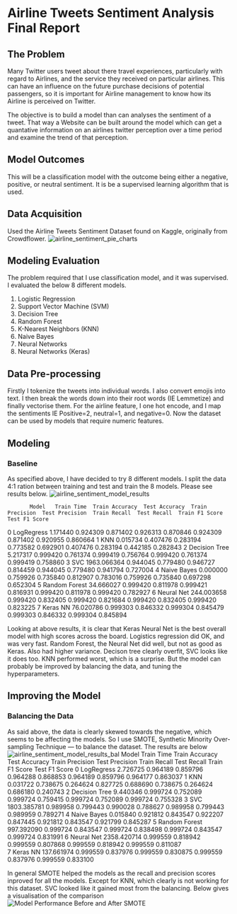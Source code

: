 # Airline Tweets Sentiment Analysis Final Report
## The Problem
Many Twitter users tweet about there travel experiences, particularly with regard to Airlines, and the service they received on particular airlines. This can have an influence on the future purchase decisions of potential passengers, so it is important for Airline management to know how its Airline is perceived on Twitter.

The objective is to build a model than can analyses the sentiment of a tweet. That way a Website can be built around the model which can get a quantative information on an airlines twitter perception over a time period and examine the trend of that perception.

## Model Outcomes
This will be a classification model with the outcome being either a negative, positive, or neutral sentiment. It is be a supervised learning algorithm that is used.

## Data Acquisition
Used the Airline Tweets Sentiment Dataset found on Kaggle, originally from Crowdflower.
![airline_sentiment_pie_charts](https://github.com/user-attachments/assets/a2544d99-fca2-44fc-af0a-4e0853fd72cc)


## Modeling Evaluation
The problem required that I use classification model, and it was supervised. I evaluated the below 8 different models.
 
1.	Logistic Regression
2.	Support Vector Machine (SVM)
3.	Decision Tree
4.	Random Forest
5.	K-Nearest Neighbors (KNN)
6.	Naive Bayes
7.	Neural Networks
8.	Neural Networks (Keras)

## Data Pre-processing
Firstly I tokenize the tweets into individual words. I also convert emojis into text. I then break the words down into their root words (IE Lemmetize) and finally vectorise them. For the airline feature, I one hot encode, and I map the sentiments IE Positive=2, neutral=1, and negative=0. Now the dataset can be used by models that require numeric features.

## Modeling
### Baseline
As specified above, I have decided to try 8 different models. I split the data 4:1 ration between training and test and train the 8 models. Please see results below.
![airline_sentiment_model_results](https://github.com/user-attachments/assets/43290dc9-c018-4cd6-9073-d71f9edf72d4)

           Model   Train Time  Train Accuracy  Test Accuracy  Train Precision  Test Precision  Train Recall  Test Recall  Train F1 Score  Test F1 Score
0     LogRegress     1.171440        0.924309       0.871402         0.926313        0.870846      0.924309     0.871402        0.920955       0.860664 
1            KNN     0.015734        0.407476       0.283194         0.773582        0.692901      0.407476     0.283194        0.442185       0.282843
2  Decision Tree     5.217317        0.999420       0.761374         0.999419        0.756764      0.999420     0.761374        0.999419       0.758860
3            SVC  1963.066364        0.944045       0.779480         0.946727        0.814459      0.944045     0.779480        0.941794       0.727004
4    Naive Bayes     0.000000        0.759926       0.735840         0.812907        0.783016      0.759926     0.735840        0.697298       0.652304
5  Random Forest    34.666027        0.999420       0.811978         0.999421        0.816931      0.999420     0.811978        0.999420       0.782927
6     Neural Net   244.003658        0.999420       0.832405         0.999420        0.821684      0.999420     0.832405        0.999420       0.823225 
7       Keras NN    76.020786        0.999303       0.846332         0.999304        0.845479      0.999303     0.846332        0.999304       0.845894  

Looking at above results, it is clear that Keras Neural Net is the best overall model with high scores across the board. Logistics regression did OK, and was very fast. Random Forest, the Neural Net did well, but not as good as Keras. Also had higher variance. Decison tree clearly overfit, SVC looks like it does too. KNN performed worst, which is a surprise. But the model can probably be improved by balancing the data, and tuning the hyperparameters.

## Improving the Model
### Balancing the Data
As said above, the data is clearly skewed towards the negative, which seems to be affecting the models. So I  use SMOTE, Synthetic Minority Over-sampling Technique — to balance the dataset. The results are below
![airline_sentiment_model_results_bal](https://github.com/user-attachments/assets/3ef3272c-6df7-488b-99c9-4a7f8c36c008)
           Model   Train Time  Train Accuracy  Test Accuracy  Train Precision  Test Precision  Train Recall  Test Recall  Train F1 Score  Test F1 Score
0     LogRegress     2.726725        0.964189       0.859796         0.964288        0.868853      0.964189     0.859796        0.964177       0.863037
1            KNN     0.031722        0.738675       0.264624         0.827725        0.688690      0.738675     0.264624        0.686180       0.240743
2  Decision Tree     9.440346        0.999724       0.752089         0.999724        0.759415      0.999724     0.752089        0.999724       0.755328
3            SVC  1803.385781        0.989958       0.799443         0.990028        0.788627      0.989958     0.799443        0.989959       0.789271
4    Naive Bayes     0.015840        0.921812       0.843547         0.922207        0.847445      0.921812     0.843547        0.921799       0.845287
5  Random Forest   997.392090        0.999724       0.843547         0.999724        0.838498      0.999724     0.843547        0.999724       0.831991
6     Neural Net  2358.420714        0.999559       0.818942         0.999559        0.807868      0.999559     0.818942        0.999559       0.811087  
7       Keras NN   137.661974        0.999559       0.837976         0.999559        0.830875      0.999559     0.837976        0.999559       0.833100

In general SMOTE helped the models as the recall and precision scores inproved for all the models. Except for KNN, which clearly is not working for this dataset. SVC looked like it gained most from the balancing. Below gives a visualisation of the comparison
![Model Performance Before and After SMOTE](https://github.com/user-attachments/assets/81c14fdc-6089-4e52-b11c-3c3bb7c25a61)
 
